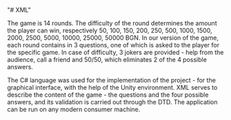 "# XML" 

The game is 14 rounds. The difficulty of the round determines the amount the player can win, respectively 50, 100, 150, 200, 250, 500, 1000, 1500, 2000, 2500, 5000, 10000, 25000, 50000 BGN. 
In our version of the game, each round contains in 3 questions, one of which is asked to the player for the specific game. 
In case of difficulty, 3 jokers are provided - help from the audience, call a friend and 50/50, which eliminates 2 of the 4 possible answers.

The C# language was used for the implementation of the project - for the graphical interface, with the help of the Unity environment. 
XML serves to describe the content of the game - the questions and the four possible answers, and its validation is carried out through the DTD. 
The application can be run on any modern consumer machine.
